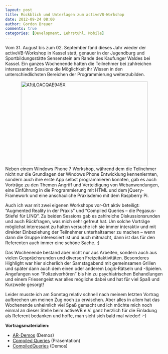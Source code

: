 ```yaml
---
layout: post
title: Rückblick und Unterlagen zum activeVB-Workshop
date: 2012-09-24 08:00
author: Gordon Breuer
comments: true
categories: [Development, Lehrstuhl, Mobile]
---
```

Vom 31. August bis zum 02. September fand dieses Jahr wieder der activeVB-Workshop in Kassel statt, genauer in der Jugendburg und Sportbildungsstätte Sensenstein am Rande des Kaufunger Waldes bei Kassel. Ein ganzes Wochenende hatten die Teilnehmer bei zahlreichen interessanten Sessions die Möglichkeit ihr Wissen in den unterschiedlichsten Bereichen der Programmierung weiterzubilden.

<img style="background-image: none; padding-left: 0px; padding-right: 0px; display: block; float: none; margin-left: auto; margin-right: auto; padding-top: 0px; border: 0px;" title="A1tiLOACQAE945X" alt="A1tiLOACQAE945X" src="http://anheledirwp.blob.core.windows.net/wordpress/2012/09/A1tiLOACQAE945X.jpg" width="404" height="269" border="0" />Neben einem Windows Phone 7 Workshop, während dem die Teilnehmer nicht nur die Grundlagen der Windows Phone Entwicklung kennenlernten, sondern auch ihre erste App selbst programmieren konnten, gab es auch Vorträge zu den Themen Angriff und Verteidigung von Webanwendungen, eine Einführung in die Programmierung mit HTML und dem jQuery-Framework und eine anschauliche Praxisdemo mit dem Raspberry Pi.

Auch ich war mit zwei eigenen Workshops vor-Ort aktiv beteiligt: “Augmented Reality in der Praxis” und “Compiled Queries – die Pegasus-Stiefel für LINQ”. Zu beiden Sessions gab es zahlreiche Diskussionsrunden und auch Rückfragen, was mich sehr gefreut hat. Um solche Vorträge möglichst interessant zu halten versuche ich sie immer interaktiv und mit direkter Einbeziehung der Teilnehmer unterhaltsamer zu machen – wenn dann die Gruppe interessiert ist und auch mitmacht, dann ist das für den Referenten auch immer eine schöne Sache. :)

Das Wochenende bestand aber nicht nur aus Arbeiten, sondern auch aus vielen Gesprächsrunden und diversen Freizeitaktivitäten. Besonderes Highlight war hier sicherlich der Samstagabend mit gemeinsamen Grillen und später dann auch dem einen oder anderem Logik-Rätseln und -Spielen. Angefangen von “Polizeiverhören” bis hin zu psychiatrischen Behandlungen und einem Friesengeist war alles mögliche dabei und hat für viel Spaß und Kurzweile gesorgt!

Leider musste ich am Sonntag relativ schnell nach meinem letzten Vortrag aufbrechen um meinen Zug noch zu erwischen. Aber alles in allem hat das Wochenende unheimlich viel Spaß gemacht und ich möchte mich noch einmal an dieser Stelle beim activeVB e.V. ganz herzlich für die Einladung als Referent bedanken und hoffe, man sieht sich bald mal wieder! :-)

<strong>Vortragsmaterialien:</strong>
<ul>
	<li><a href="http://old.gordon-breuer.de/wp-content/uploads/2012/09/AR-Demos.7z">AR-Demos</a> (Demos)</li>
	<li><a href="http://old.gordon-breuer.de/wp-content/uploads/2012/09/Compiled-Queries.pptx">Compiled Queries</a> (Präsentation)</li>
	<li><a href="http://old.gordon-breuer.de/wp-content/uploads/2012/09/CompiledQueries.zip">CompiledQueries</a> (Demos)</li>
</ul>
